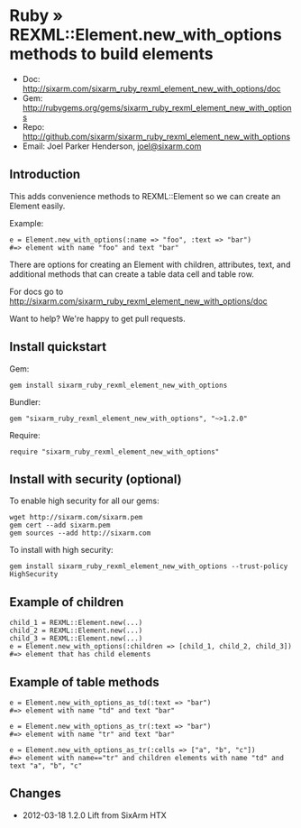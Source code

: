 # Ruby » <br> REXML::Element.new_with_options methods to build elements

* Doc: <http://sixarm.com/sixarm_ruby_rexml_element_new_with_options/doc>
* Gem: <http://rubygems.org/gems/sixarm_ruby_rexml_element_new_with_options>
* Repo: <http://github.com/sixarm/sixarm_ruby_rexml_element_new_with_options>
* Email: Joel Parker Henderson, <joel@sixarm.com>


## Introduction

This adds convenience methods to REXML::Element so we can create an Element easily.

Example:

    e = Element.new_with_options(:name => "foo", :text => "bar")                                                                                                                                                                                                           
    #=> element with name "foo" and text "bar"  

There are options for creating an Element with children, attributes, text, and
additional methods that can create a table data cell and table row.

For docs go to <http://sixarm.com/sixarm_ruby_rexml_element_new_with_options/doc>

Want to help? We're happy to get pull requests.


## Install quickstart

Gem:

    gem install sixarm_ruby_rexml_element_new_with_options

Bundler:

    gem "sixarm_ruby_rexml_element_new_with_options", "~>1.2.0"

Require:

    require "sixarm_ruby_rexml_element_new_with_options"


## Install with security (optional)

To enable high security	for all	our gems:

    wget http://sixarm.com/sixarm.pem
    gem cert --add sixarm.pem
    gem sources --add http://sixarm.com

To install with high security:

    gem install sixarm_ruby_rexml_element_new_with_options --trust-policy HighSecurity


## Example of children

    child_1 = REXML::Element.new(...)
    child_2 = REXML::Element.new(...)
    child_3 = REXML::Element.new(...)
    e = Element.new_with_options(:children => [child_1, child_2, child_3])    
    #=> element that has child elements

## Example of table methods

    e = Element.new_with_options_as_td(:text => "bar")                                                                                                                                                                                                                     
    #=> element with name "td" and text "bar"  

    e = Element.new_with_options_as_tr(:text => "bar")                                                                                                                                                                                                                     
    #=> element with name "tr" and text "bar"  

    e = Element.new_with_options_as_tr(:cells => ["a", "b", "c"])                                                                                                                                                                                                               
    #=> element with name=="tr" and children elements with name "td" and text "a", "b", "c" 


## Changes

* 2012-03-18 1.2.0 Lift from SixArm HTX
